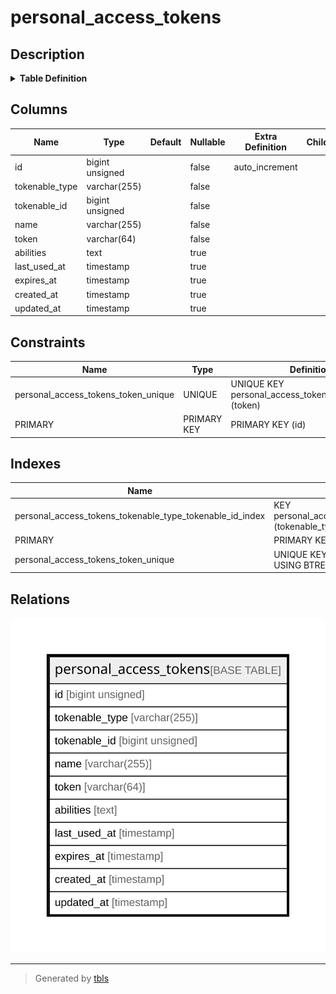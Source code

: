 # personal_access_tokens

## Description

<details>
<summary><strong>Table Definition</strong></summary>

```sql
CREATE TABLE `personal_access_tokens` (
  `id` bigint unsigned NOT NULL AUTO_INCREMENT,
  `tokenable_type` varchar(255) COLLATE utf8mb4_unicode_ci NOT NULL,
  `tokenable_id` bigint unsigned NOT NULL,
  `name` varchar(255) COLLATE utf8mb4_unicode_ci NOT NULL,
  `token` varchar(64) COLLATE utf8mb4_unicode_ci NOT NULL,
  `abilities` text COLLATE utf8mb4_unicode_ci,
  `last_used_at` timestamp NULL DEFAULT NULL,
  `expires_at` timestamp NULL DEFAULT NULL,
  `created_at` timestamp NULL DEFAULT NULL,
  `updated_at` timestamp NULL DEFAULT NULL,
  PRIMARY KEY (`id`),
  UNIQUE KEY `personal_access_tokens_token_unique` (`token`),
  KEY `personal_access_tokens_tokenable_type_tokenable_id_index` (`tokenable_type`,`tokenable_id`)
) ENGINE=InnoDB AUTO_INCREMENT=[Redacted by tbls] DEFAULT CHARSET=utf8mb4 COLLATE=utf8mb4_unicode_ci
```

</details>

## Columns

| Name | Type | Default | Nullable | Extra Definition | Children | Parents | Comment |
| ---- | ---- | ------- | -------- | ---------------- | -------- | ------- | ------- |
| id | bigint unsigned |  | false | auto_increment |  |  |  |
| tokenable_type | varchar(255) |  | false |  |  |  |  |
| tokenable_id | bigint unsigned |  | false |  |  |  |  |
| name | varchar(255) |  | false |  |  |  |  |
| token | varchar(64) |  | false |  |  |  |  |
| abilities | text |  | true |  |  |  |  |
| last_used_at | timestamp |  | true |  |  |  |  |
| expires_at | timestamp |  | true |  |  |  |  |
| created_at | timestamp |  | true |  |  |  |  |
| updated_at | timestamp |  | true |  |  |  |  |

## Constraints

| Name | Type | Definition |
| ---- | ---- | ---------- |
| personal_access_tokens_token_unique | UNIQUE | UNIQUE KEY personal_access_tokens_token_unique (token) |
| PRIMARY | PRIMARY KEY | PRIMARY KEY (id) |

## Indexes

| Name | Definition |
| ---- | ---------- |
| personal_access_tokens_tokenable_type_tokenable_id_index | KEY personal_access_tokens_tokenable_type_tokenable_id_index (tokenable_type, tokenable_id) USING BTREE |
| PRIMARY | PRIMARY KEY (id) USING BTREE |
| personal_access_tokens_token_unique | UNIQUE KEY personal_access_tokens_token_unique (token) USING BTREE |

## Relations

![er](personal_access_tokens.svg)

---

> Generated by [tbls](https://github.com/k1LoW/tbls)
